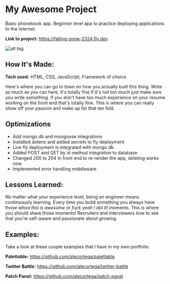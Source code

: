 # My Awesome Project

Basic phonebook app. Beginner level app to practice deploying applications to the internet.

**Link to project:** https://falling-snow-2324.fly.dev

![alt tag](https://falling-snow-2324.fly.dev)

## How It's Made:

**Tech used:** HTML, CSS, JavaScript, Framework of choice

Here's where you can go to town on how you actually built this thing. Write as much as you can here, it's totally fine if it's not too much just make sure you write _something_. If you don't have too much experience on your resume working on the front end that's totally fine. This is where you can really show off your passion and make up for that ten fold.

## Optimizations

- Add mongo db and mongoose integrations
- Installed dotenv and added secrets to fly deployment
- Live fly deployment is integrated with mongo db
- Added POST and GET by id method integration to database
- Changed 200 to 204 in front end to re-render the app, deleting works now
- Implemented error handling middleware

## Lessons Learned:

No matter what your experience level, being an engineer means continuously learning. Every time you build something you always have those _whoa this is awesome_ or _fuck yeah I did it!_ moments. This is where you should share those moments! Recruiters and interviewers love to see that you're self-aware and passionate about growing.

## Examples:

Take a look at these couple examples that I have in my own portfolio:

**Palettable:** https://github.com/alecortega/palettable

**Twitter Battle:** https://github.com/alecortega/twitter-battle

**Patch Panel:** https://github.com/alecortega/patch-panel
